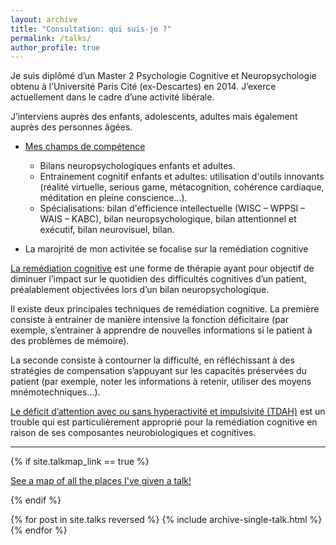 ```yaml
---
layout: archive
title: "Consultation: qui suis-je ?"
permalink: /talks/
author_profile: true
---
```



Je suis diplômé d’un Master 2 Psychologie Cognitive et Neuropsychologie obtenu à l’Université Paris Cité (ex-Descartes) en 2014. J’exerce actuellement dans le cadre d’une activité libérale.

J’interviens auprès des enfants, adolescents, adultes mais également auprès des personnes âgées.

* <ins>Mes champs de compétence</ins> 
  * Bilans neuropsychologiques enfants et adultes.
  * Entrainement cognitif enfants et adultes: utilisation d'outils innovants (réalité virtuelle, serious game, métacognition, cohérence cardiaque, méditation en pleine conscience...).
  * Spécialisations: bilan d'efficience intellectuelle (WISC – WPPSI – WAIS – KABC), bilan neuropsychologique, bilan attentionnel et exécutif, bilan neurovisuel, bilan.

* La marojrité de mon activitée se focalise sur la remédiation cognitive

<ins>La remédiation cognitive</ins>  est une forme de thérapie ayant pour objectif de diminuer l’impact sur le quotidien des difficultés cognitives d’un patient, préalablement objectivées lors d’un bilan neuropsychologique.

Il existe deux principales techniques de remédiation cognitive. La première consiste à entrainer de manière intensive la fonction déficitaire (par exemple, s’entrainer à apprendre de nouvelles informations si le patient à des problèmes de mémoire).

La seconde consiste à contourner la difficulté, en réfléchissant à des stratégies de compensation s’appuyant sur les capacités préservées du patient (par exemple, noter les informations à retenir, utiliser des moyens mnémotechniques…).

<ins>Le déficit d’attention avec ou sans hyperactivité et impulsivité (TDAH)</ins> est un trouble qui est particulièrement approprié pour la remédiation cognitive en raison de ses composantes neurobiologiques et cognitives. 


---


{% if site.talkmap_link == true %}

<p style="text-decoration:underline;"><a href="/talkmap.html">See a map of all the places I've given a talk!</a></p>

{% endif %}

{% for post in site.talks reversed %}
  {% include archive-single-talk.html %}
{% endfor %}
